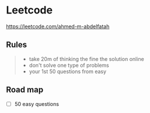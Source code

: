 # Leetcode
https://leetcode.com/ahmed-m-abdelfatah

## Rules
> - take 20m of thinking the fine the solution online
> - don't solve one type of problems 
> - your 1st 50 questions from easy 

## Road map
- [ ] 50 easy questions
